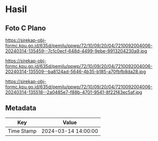 # Hasil

## Foto C Plano

https://sirekap-obj-formc.kpu.go.id/635d/pemilu/ppwp/72/10/09/20/04/7210092004006-20240314-135459--7c1c0ecf-648d-4499-9ebe-9913204230a9.jpg

https://sirekap-obj-formc.kpu.go.id/635d/pemilu/ppwp/72/10/09/20/04/7210092004006-20240314-135509--ba8124ad-5646-4b35-b185-a70fbfb8da28.jpg

https://sirekap-obj-formc.kpu.go.id/635d/pemilu/ppwp/72/10/09/20/04/7210092004006-20240314-135518--2a0485e7-f88b-4701-9541-8f22f43ec5af.jpg


## Metadata

| Key        | Value               |
| ---------- | ------------------- |
| Time Stamp | 2024-03-14 14:00:00 |



